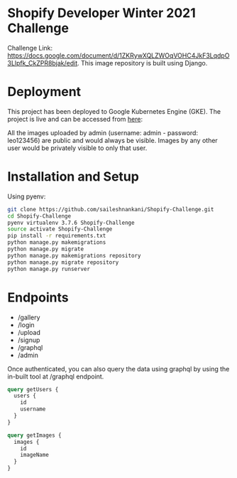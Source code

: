 # Shopify Developer Winter 2021 Challenge

Challenge Link: https://docs.google.com/document/d/1ZKRywXQLZWOqVOHC4JkF3LqdpO3Llpfk_CkZPR8bjak/edit.
This image repository is built using Django. 

# Deployment
This project has been deployed to Google Kubernetes Engine (GKE). The project is live and can be accessed from [here](http://34.75.147.217:8000/login): 

All the images uploaded by admin (username: admin - password: leo123456) are public and would always be visible. Images by any other user would be privately visible to only that user.

# Installation and Setup
Using pyenv:
```bash
git clone https://github.com/saileshnankani/Shopify-Challenge.git
cd Shopify-Challenge
pyenv virtualenv 3.7.6 Shopify-Challenge
source activate Shopify-Challenge
pip install -r requirements.txt 
python manage.py makemigrations
python manage.py migrate
python manage.py makemigrations repository
python manage.py migrate repository
python manage.py runserver
```

# Endpoints
- /gallery
- /login 
- /upload
- /signup
- /graphql
- /admin

Once authenticated, you can also query the data using graphql by using the in-built tool at /graphql endpoint. 

```graphql
query getUsers {
  users {
    id
    username
  }
}

query getImages {
  images {
    id
    imageName
  }
}
```